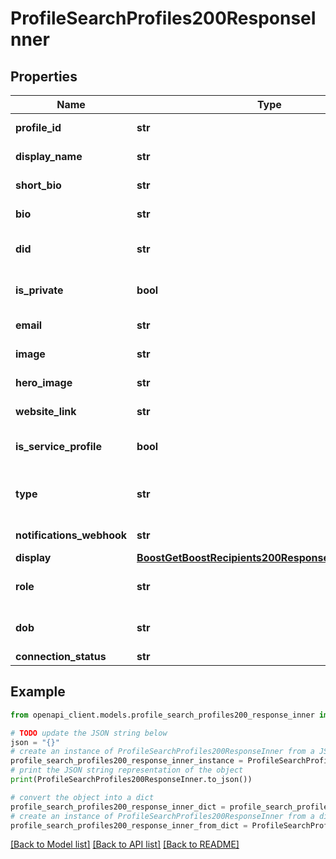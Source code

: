 # ProfileSearchProfiles200ResponseInner


## Properties

Name | Type | Description | Notes
------------ | ------------- | ------------- | -------------
**profile_id** | **str** | Unique, URL-safe identifier for the profile. | 
**display_name** | **str** | Human-readable display name for the profile. | [default to '']
**short_bio** | **str** | Short bio for the profile. | [default to '']
**bio** | **str** | Longer bio for the profile. | [default to '']
**did** | **str** | Decentralized Identifier for the profile. (auto-assigned) | 
**is_private** | **bool** | Whether the profile is private or not and shows up in search results. | [optional] 
**email** | **str** | Contact email address for the profile. (deprecated) | [optional] 
**image** | **str** | Profile image URL for the profile. | [optional] 
**hero_image** | **str** | Hero image URL for the profile. | [optional] 
**website_link** | **str** | Website link for the profile. | [optional] 
**is_service_profile** | **bool** | Whether the profile is a service profile or not. | [optional] [default to False]
**type** | **str** | Profile type: e.g. \&quot;person\&quot;, \&quot;organization\&quot;, \&quot;service\&quot;. | [optional] 
**notifications_webhook** | **str** | URL to send notifications to. | [optional] 
**display** | [**BoostGetBoostRecipients200ResponseInnerToDisplay**](BoostGetBoostRecipients200ResponseInnerToDisplay.md) |  | [optional] 
**role** | **str** | Role of the profile: e.g. \&quot;teacher\&quot;, \&quot;student\&quot;. | [optional] [default to '']
**dob** | **str** | Date of birth of the profile: e.g. \&quot;1990-01-01\&quot;. | [optional] [default to '']
**connection_status** | **str** |  | [optional] 

## Example

```python
from openapi_client.models.profile_search_profiles200_response_inner import ProfileSearchProfiles200ResponseInner

# TODO update the JSON string below
json = "{}"
# create an instance of ProfileSearchProfiles200ResponseInner from a JSON string
profile_search_profiles200_response_inner_instance = ProfileSearchProfiles200ResponseInner.from_json(json)
# print the JSON string representation of the object
print(ProfileSearchProfiles200ResponseInner.to_json())

# convert the object into a dict
profile_search_profiles200_response_inner_dict = profile_search_profiles200_response_inner_instance.to_dict()
# create an instance of ProfileSearchProfiles200ResponseInner from a dict
profile_search_profiles200_response_inner_from_dict = ProfileSearchProfiles200ResponseInner.from_dict(profile_search_profiles200_response_inner_dict)
```
[[Back to Model list]](../README.md#documentation-for-models) [[Back to API list]](../README.md#documentation-for-api-endpoints) [[Back to README]](../README.md)


